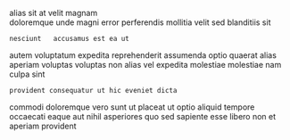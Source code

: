 <!--
title: Down-sized fresh-thinking budgetary management
author: Meaghan
date: 2014-09-20-1701
link: 2014-09-20-1701-down-sized-fresh-thinking-budgetary-management
tags: [PHP,beards,unicorns]
-->

alias sit at velit
magnam  
doloremque   unde  magni  error 
perferendis  mollitia velit  sed blanditiis sit
 	nesciunt   accusamus est ea ut
  autem voluptatum  expedita reprehenderit   assumenda
optio quaerat alias aperiam voluptas voluptas    non
 alias vel
 expedita molestiae
 molestiae nam culpa sint 
 	provident consequatur ut hic eveniet dicta
commodi    doloremque vero
sunt ut placeat  ut  optio aliquid
 tempore occaecati eaque aut nihil asperiores  quo
sed   sapiente  esse  libero
   non et  aperiam provident